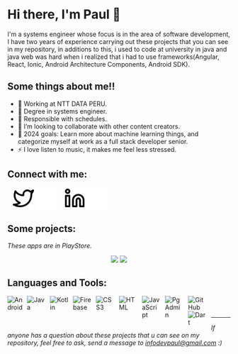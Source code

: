 # Hi there, I'm Paul 👋 

I'm a systems engineer whose focus is in the area of software development, I have two years of experience carrying out these projects that you can see in my repository, in additions to this, i used to code at university in java and java web was hard when i realized that i had to use frameworks(Angular, React, Ionic, Android Architecture Components, Android SDK).

## Some things about me!!

- 🌳 Working at NTT DATA PERU.
- 🔭 Degree in systems engineer.
- 🌱 Responsible with schedules.
- 👯 I’m looking to collaborate with other content creators.
- 🥅 2024 goals: Learn more about machine learning things, and categorize myself at work as a full stack developer senior.
- ⚡ I love listen to music, it makes me feel less stressed.

## Connect with me:

&nbsp;&nbsp;
[![website](./img/twitter-light.svg)](https://twitter.com/PaulGuillenAcu1#gh-light-mode-only)
[![website](./img/twitter-dark.svg)](https://twitter.com/PaulGuillenAcu1#gh-dark-mode-only)
&nbsp;&nbsp;
[![website](./img/linkedin-light.svg)](https://www.linkedin.com/in/paul-guillen-acu%C3%B1a-61ab9319a/#gh-light-mode-only)
[![website](./img/linkedin-dark.svg)](https://www.linkedin.com/in/paul-guillen-acu%C3%B1a-61ab9319a/#gh-dark-mode-only)
&nbsp;&nbsp;

## Some projects:

_These apps are in PlayStore._

<p align="center">
 
 <img src="https://user-images.githubusercontent.com/43099030/180680630-bcfb0bdb-1147-4137-bd28-4718a852f0e3.png"/>
 <img src="https://user-images.githubusercontent.com/43099030/180680607-8de95a68-f7fc-49c1-a92b-0a69557209bb.png"/>

</p>


## Languages and Tools:

<img align="left" alt="Android" width="42px" src="https://www.pinclipart.com/picdir/big/542-5422938_android-studio-icon-android-studio-new-icon-clipart.png" style="padding-right:2px;"/>
<img align="left" alt="Java" width="42px" src="https://brandslogos.com/wp-content/uploads/images/large/java-logo-1.png"  style="padding-right:10px;"/>
<img align="left" alt="Kotlin" width="42px" src="https://miro.medium.com/max/440/1*0WiowS1xHwISJnLX3Hs05g.png" style="padding-right:10px;" />
<img align="left" alt="Firebase" width="42px" src="https://www.gameartguppy.com/wp-content/uploads/2019/04/mascot_firebase-logo.png" style="padding-right:10px;" />
<img align="left" alt="CSS3" width="42px" src="https://cdn.jsdelivr.net/gh/devicons/devicon/icons/css3/css3-original.svg" style="padding-right:10px;" />
<img align="left" alt="HTML" width="42px" src="https://cdn.jsdelivr.net/gh/devicons/devicon/icons/html5/html5-original.svg" style="padding-right:10px;" />
<img align="left" alt="JavaScript" width="42px" src="https://cdn.jsdelivr.net/gh/devicons/devicon/icons/javascript/javascript-original.svg" style="padding-right:10px;"/>
<img align="left" alt="PgAdmin" width="42px" src="https://upload.wikimedia.org/wikipedia/commons/thumb/2/29/Postgresql_elephant.svg/640px-Postgresql_elephant.svg.png" style="padding-right:10px;"/>
<img align="left" alt="GitHub" width="42px" src="https://user-images.githubusercontent.com/3369400/139447912-e0f43f33-6d9f-45f8-be46-2df5bbc91289.png" style="padding-right:5px;" />
<img align="left" alt="Dart" width="42px" src="https://camo.githubusercontent.com/dc130e15e764a2ce83daf7503c9b73e5ee349259ceb82b4a0f393339289f8564/68747470733a2f2f63646e2d696d616765732d312e6d656469756d2e636f6d2f6d61782f313230302f312a352d616f4b3849426d58766535776842514d393047412e706e67" style="padding-right:10px;" />
<br />
<br />

---
_If anyone has a question about these projects that u can see on my repository, feel free to ask, send a message to infodevpaul@gmail.com :)_
